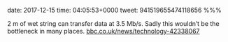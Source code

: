 date: 2017-12-15
time: 04:05:53+0000
tweet: 941519655474118656
%%%

2 m of wet string can transfer data at 3.5 Mb/s. Sadly this wouldn’t be the bottleneck in many places. [bbc.co.uk/news/technology-42338067](http://www.bbc.co.uk/news/technology-42338067)
